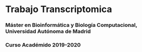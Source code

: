 # Trabajo Transcriptomica
###  Máster en Bioinformática y Biología Computacional, Universidad Autónoma de Madrid
###  Curso Académido 2019-2020 
